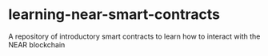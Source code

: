 # learning-near-smart-contracts
A repository of introductory smart contracts to learn how to interact with the NEAR blockchain
